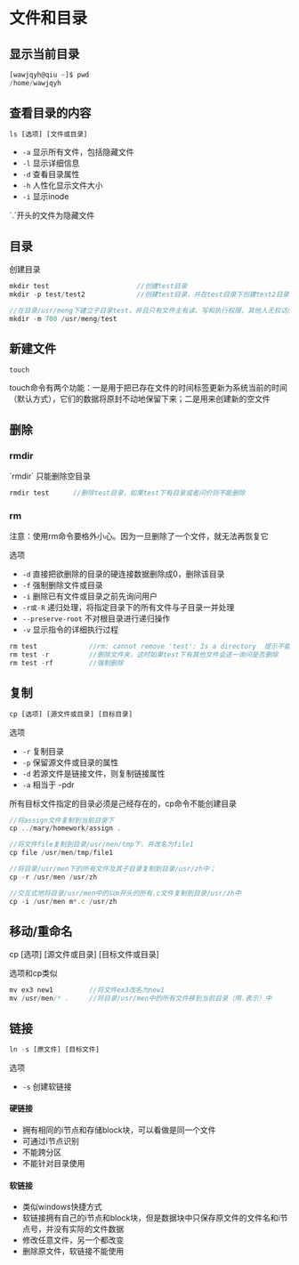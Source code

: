 # 文件和目录

## 显示当前目录

```javascript
[wawjqyh@qiu ~]$ pwd
/home/wawjqyh
```

## 查看目录的内容

```javascript
ls [选项] [文件或目录]
```

* `-a` 显示所有文件，包括隐藏文件
* `-l` 显示详细信息
* `-d` 查看目录属性
* `-h` 人性化显示文件大小
* `-i` 显示inode

<p class="warning">`.`开头的文件为隐藏文件</p>

## 目录

创建目录

```javascript
mkdir test                      //创建test目录
mkdir -p test/test2             //创建test目录，并在test目录下创建test2目录

//在目录/usr/meng下建立子目录test，并且只有文件主有读、写和执行权限，其他人无权访问
mkdir -m 700 /usr/meng/test
```

## 新建文件

```javascript
touch
```

touch命令有两个功能：一是用于把已存在文件的时间标签更新为系统当前的时间（默认方式），它们的数据将原封不动地保留下来；二是用来创建新的空文件

## 删除

### rmdir

<p class="warning">`rmdir` 只能删除空目录</p>

```javascript
rmdir test      //删除test目录，如果test下有目录或者问价则不能删除
```

### rm

<p class="danger">注意：使用rm命令要格外小心。因为一旦删除了一个文件，就无法再恢复它</p>

选项

* `-d` 直接把欲删除的目录的硬连接数据删除成0，删除该目录
* `-f` 强制删除文件或目录
* `-i` 删除已有文件或目录之前先询问用户
* `-r或-R` 递归处理，将指定目录下的所有文件与子目录一并处理
* `--preserve-root` 不对根目录进行递归操作
* `-v` 显示指令的详细执行过程

```javascript
rm test             //rm: cannot remove 'test': Is a directory  提示不能删除
rm test -r          //删除文件夹，这时如果test下有其他文件会逐一询问是否删除
rm test -rf         //强制删除
```

## 复制

```javascript
cp [选项] [源文件或目录] [目标目录]
```

选项

* `-r` 复制目录
* `-p` 保留源文件或目录的属性
* `-d` 若源文件是链接文件，则复制链接属性
* `-a` 相当于 -pdr

<p class="warning">所有目标文件指定的目录必须是己经存在的，cp命令不能创建目录</p>

```javascript
//将assign文件复制到当前目录下
cp ../mary/homework/assign .

//将文件file复制到目录/usr/men/tmp下，并改名为file1
cp file /usr/men/tmp/file1

//将目录/usr/men下的所有文件及其子目录复制到目录/usr/zh中；
cp -r /usr/men /usr/zh

//交互式地将目录/usr/men中的以m开头的所有.c文件复制到目录/usr/zh中
cp -i /usr/men m*.c /usr/zh
```

## 移动/重命名

cp [选项] [源文件或目录] [目标文件或目录]

选项和cp类似

```javascript
mv ex3 new1         //将文件ex3改名为new1
mv /usr/men/* .     //将目录/usr/men中的所有文件移到当前目录（用.表示）中
```

## 链接

```javascript
ln -s [原文件] [目标文件]
```

选项

* `-s` 创建软链接

#### 硬链接

* 拥有相同的i节点和存储block块，可以看做是同一个文件
* 可通过i节点识别
* 不能跨分区
* 不能针对目录使用

#### 软链接

* 类似windows快捷方式
* 软链接拥有自己的i节点和block块，但是数据块中只保存原文件的文件名和i节点号，并没有实际的文件数据
* 修改任意文件，另一个都改变
* 删除原文件，软链接不能使用